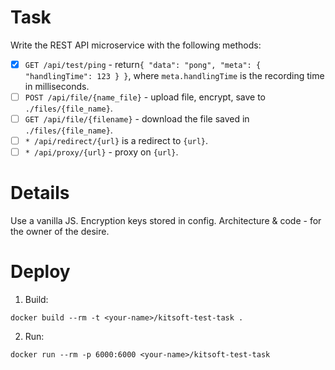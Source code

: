 # Task

Write the REST API microservice with the following methods:

- [x] `GET /api/test/ping` - return`{ "data": "pong", "meta": { "handlingTime": 123 } }`, where `meta.handlingTime` is the recording time in milliseconds.
- [ ] `POST /api/file/{name_file}` - upload file, encrypt, save to `./files/{file_name}`.
- [ ] `GET /api/file/{filename}` - download the file saved in `./files/{file_name}`.
- [ ] `* /api/redirect/{url}` is a redirect to `{url}`.
- [ ] `* /api/proxy/{url}` - proxy on `{url}`.

# Details

Use a vanilla JS. Encryption keys stored in config. Architecture & code - for the owner of the desire.

# Deploy

1. Build:

```
docker build --rm -t <your-name>/kitsoft-test-task .
```

2. Run:

```
docker run --rm -p 6000:6000 <your-name>/kitsoft-test-task
```
